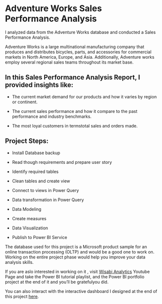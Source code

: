 # Adventure Works Sales Performance Analysis

I analyzed data from the Adventure Works database and conducted a Sales Performance Analysis.

Adventure Works is a large multinational manufacturing company that produces and distributes bicycles, parts, and accessories for commercial markets in North America, Europe, and Asia. Additionally, Adventure works employ several regional sales teams throughout its market base.

## In this Sales Performance Analysis Report, I provided insights like:

* The current market demand for our products and how it varies by region or continent.

* The current sales performance and how  it compare to the past performance and industry benchmarks.

* The most loyal customers in termstotal sales and orders made.

## Project Steps:

* Install Database backup

* Read though requirements and prepare user story

* Identify required tables

* Clean tables and create view

* Connect to views in Power Query

* Data transformation in Power Query

* Data Modeling

* Create measures

* Data Visualization

* Publish to Power BI Service

The database used for this project is a Microsoft product sample for an online transaction processing (OLTP) and would be a good one to work on. Working on the entire project phase would help you improve your data analysis skills.

If you are aslo interested in working on it , visit [Wisabi Analytics](https://www.youtube.com/playlist?list=PLr3ML1zU90ceJRJyeOwRu8w8mqU0yybAu) Youtube Page and take the Power BI tutorial playlist, and the Power BI portfolio project at the end of it and you’ll be gratefulyou did.

You can also interact with the interactive dashboard I designed at the end of this project [here](https://www.novypro.com/project/salesperformancedashboard).
